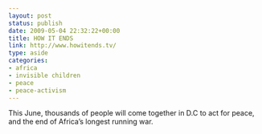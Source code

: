 ```yaml
---
layout: post
status: publish
date: 2009-05-04 22:32:22+00:00
title: HOW IT ENDS
link: http://www.howitends.tv/
type: aside
categories:
- africa
- invisible children
- peace
- peace-activism
---
```


This June, thousands of people will come together in D.C to act for peace, and the end of Africa’s longest running war.
